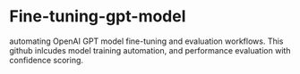 # Fine-tuning-gpt-model
automating OpenAI GPT model fine-tuning and evaluation workflows. This github inlcudes model training automation, and performance evaluation with confidence scoring.
